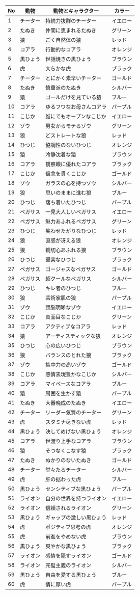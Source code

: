 | No  | 動物   | 動物とキャラクター    | カラー  |
| --- | ---- | ------------ | ---- |
| 1   | チーター | 持続力抜群のチーター   | イエロー |
| 2   | たぬき  | 仲間に恵まれるたぬき   | グリーン |
| 3   | 猿    | ごく自然体の猿      | レッド  |
| 4   | コアラ  | 行動的なコアラ      | オレンジ |
| 5   | 黒ひょう | 世話焼きの黒ひょう    | ブラウン |
| 6   | 虎    | 大らかな虎        | ブラック |
| 7   | チーター | とにかく素早いチーター  | ゴールド |
| 8   | たぬき  | 慎重派のたぬき      | シルバー |
| 9   | 猿    | ゴールだけを見ている猿  | ブルー  |
| 10  | コアラ  | ゆるフワなお母さんコアラ | パープル |
| 11  | こじか  | 誰にでもオープンなこじか | イエロー |
| 12  | ゾウ   | 男女からモテるゾウ    | グリーン |
| 13  | 狼    | どストレートな狼     | レッド  |
| 14  | ひつじ  | 協調性のないひつじ    | オレンジ |
| 15  | 猿    | 冷静沈着な猿       | ブラウン |
| 16  | コアラ  | 観察眼に優れたコアラ   | ブラック |
| 17  | こじか  | 信念を貫くこじか     | ゴールド |
| 18  | ゾウ   | ガラスの心を持つゾウ   | シルバー |
| 19  | 狼    | 思いのままに進む狼    | ブルー  |
| 20  | ひつじ  | 落ち着いたひつじ     | パープル |
| 21  | ペガサス | 一見大人しいペガサス   | イエロー |
| 22  | ペガサス | 魅力あふれるペガサス   | グリーン |
| 23  | ひつじ  | 笑わせたがりなひつじ   | レッド  |
| 24  | 狼    | 直感が冴える狼      | オレンジ |
| 25  | 狼    | 親切心あふれる狼     | ブラウン |
| 26  | ひつじ  | 堅実なひつじ       | ブラック |
| 27  | ペガサス | ゴージャスなペガサス   | ゴールド |
| 28  | ペガサス | 超クールなペガサス    | シルバー |
| 29  | ひつじ  | キレ者のひつじ      | ブルー  |
| 30  | 狼    | 芸術家肌の狼       | パープル |
| 31  | ゾウ   | 頭脳明晰なゾウ      | イエロー |
| 32  | こじか  | 真面目なこじか      | グリーン |
| 33  | コアラ  | アクティブなコアラ    | レッド  |
| 34  | 猿    | アーティスティックな猿  | オレンジ |
| 35  | ひつじ  | 心の広いひつじ      | ブラウン |
| 36  | 狼    | バランスのとれた狼    | ブラック |
| 37  | ゾウ   | 集中力の高いゾウ     | ゴールド |
| 38  | こじか  | 感情表現豊かなこじか   | シルバー |
| 39  | コアラ  | マイペースなコアラ    | ブルー  |
| 40  | 猿    | 周囲を生かす猿      | パープル |
| 41  | たぬき  | 大器晩成のたぬき     | イエロー |
| 42  | チーター | リーダー気質のチーター  | グリーン |
| 43  | 虎    | スタミナ尽きない虎    | レッド  |
| 44  | 黒ひょう | 決してめげない黒ひょう  | オレンジ |
| 45  | コアラ  | 世渡り上手なコアラ    | ブラウン |
| 46  | 猿    | そつなくこなす猿     | ブラック |
| 47  | たぬき  | ぬかりのないたぬき    | ゴールド |
| 48  | チーター | 堂々たるチーター     | シルバー |
| 49  | 虎    | 肝の据わった虎      | ブルー  |
| 50  | 黒ひょう | センシティブな黒ひょう  | パープル |
| 51  | ライオン | 自分の世界を持つライオン | イエロー |
| 52  | ライオン | 信頼されるライオン    | グリーン |
| 53  | 黒ひょう | ギャップの激しい黒ひょう | レッド  |
| 54  | 虎    | ポジティブ思考の虎    | オレンジ |
| 55  | 虎    | 前進をやめない虎     | ブラウン |
| 56  | 黒ひょう | 爽やかな黒ひょう     | ブラック |
| 57  | ライオン | 感情を隠すライオン    | ゴールド |
| 58  | ライオン | 完璧主義のライオン    | シルバー |
| 59  | 黒ひょう | 自由を愛する黒ひょう   | ブルー  |
| 60  | 虎    | 情に厚い虎        | パープル |
